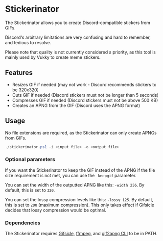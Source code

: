 # Stickerinator

The Stickerinator allows you to create Discord-compatible stickers from GIFs.

Discord's arbitrary limitations are very confusing and hard to remember, and tedious to resolve.

Please note that quality is not currently considered a priority, as this tool is mainly used by Vukky to create meme stickers.

## Features

* Resizes GIF if needed (may not work - Discord recommends stickers to be 320x320)
* Cuts GIF if needed (Discord stickers must not be longer than 5 seconds)
* Compresses GIF if needed (Discord stickers must not be above 500 KB)
* Creates an APNG from the GIF (Discord uses the APNG format)

## Usage

No file extensions are required, as the Stickerinator can only create APNGs from GIFs.

```powershell
./stickerinator.ps1 -i <input_file> -o <output_file>
```

### Optional parameters

If you want the Stickerinator to keep the GIF instead of the APNG if the file size requirement is not met, you can use the `-keepgif` parameter.

You can set the width of the outputted APNG like this: `-width 256`. By default, this is set to `320`.

You can set the lossy compression levels like this: `-lossy 125`. By default, this is set to `200` (maximum compression). This only takes effect if Gifsicle decides that lossy compression would be optimal.

### Dependencies

The Stickerinator requires [Gifsicle](http://www.lcdf.org/gifsicle/), [ffmpeg](https://www.ffmpeg.org/download.html), and [gif2apng CLI](https://sourceforge.net/projects/gif2apng/files/) to be in PATH.
